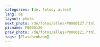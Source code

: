 ```yaml
---
categories: [de, fotos, alles]
lang: de
layout: photo
next_photo: /de/fotos/alles/P0000127.html
picname: P0000120
prev_photo: /de/fotos/alles/P0000121.html
tags: [Flaschenbaum]
---
```

